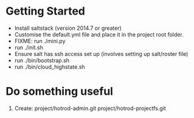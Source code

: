 # Getting Started

- Install saltstack (version 2014.7 or greater) 
- Customise the default.yml file and place it in the project root folder.
- FIXME: run ./mini.py
- run ./init.sh
- Ensure salt has ssh access set up (involves setting up salt/roster file)
- run ./bin/bootstrap.sh
- run ./bin/cloud_highstate.sh

# Do something useful

1) Create:
   project/hotrod-admin.git 
   project/hotrod-projectfs.git 
